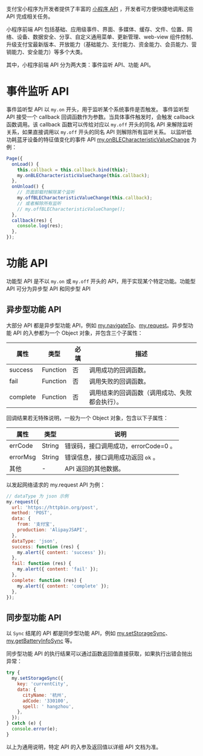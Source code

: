 支付宝小程序为开发者提供了丰富的 [小程序 API](https://opendocs.alipay.com/mini/api) ，开发者可方便快捷地调用这些 API 完成相关任务。

小程序前端 API 包括基础、应用级事件、界面、多媒体、缓存、文件、位置、网络、设备、数据安全、分享、自定义通用菜单、更新管理、web-view 组件控制、升级支付宝最新版本、开放能力（基础能力、支付能力、资金能力、会员能力、营销能力、安全能力）等多个大类。

其中，小程序前端 API 分为两大类：事件监听 API、功能 API。

# 事件监听 API

事件监听型 API 以 `my.on` 开头，用于监听某个系统事件是否触发。 事件监听型 API 接受一个 callback 回调函数作为参数。当具体事件触发时，会触发 callback 函数调用。该 callback 函数可以传给对应以 `my.off` 开头的同名 API 来解除监听关系，如果直接调用以 `my.off` 开头的同名 API 则解除所有监听关系。 以监听低功耗蓝牙设备的特征值变化的事件 API [my.onBLECharacteristicValueChange](https://opendocs.alipay.com/mini/api/cdu501) 为例：

```javascript
Page({
  onLoad() {
    this.callback = this.callback.bind(this);
    my.onBLECharacteristicValueChange(this.callback);
  },
  onUnload() {
    // 页面卸载时解除某个监听
    my.offBLECharacteristicValueChange(this.callback);
    // 或者解除所有监听
    // my.offBLECharacteristicValueChange();
  },
  callback(res) {
    console.log(res);
  },
});
```

# 功能 API

功能型 API 是不以 `my.on` 或 `my.off` 开头的 API，用于实现某个特定功能。功能型 API 可分为异步型 API 和同步型 API

## 异步型功能 API

大部分 API 都是异步型功能 API，例如 [my.navigateTo](https://opendocs.alipay.com/mini/api/zwi8gx)、[my.request](https://opendocs.alipay.com/mini/api/owycmh)。异步型功能 API 的入参都为一个 Object 对象，并包含三个子属性：

| **属性** | **类型** | **必填** | **描述** |
| --- | --- | --- | --- |
| success | Function | 否 | 调用成功的回调函数。 |
| fail | Function | 否 | 调用失败的回调函数。 |
| complete | Function | 否 | 调用结束的回调函数（调用成功、失败都会执行）。 |

回调结果若无特殊说明，一般为一个 Object 对象，包含以下子属性：

| **属性** | **类型** | **说明**                             |
| -------- | -------- | ------------------------------------ |
| errCode  | String   | 错误码，接口调用成功，errorCode=0 。 |
| errorMsg | String   | 错误信息，接口调用成功返回 `ok` 。   |
| 其他     | -        | API 返回的其他数据。                 |

以发起网络请求的 my.request API 为例：

```javascript
// dataType 为 json 示例
my.request({
  url: 'https://httpbin.org/post',
  method: 'POST',
  data: {
    from: '支付宝',
    production: 'AlipayJSAPI',
  },
  dataType: 'json',
  success: function (res) {
    my.alert({ content: 'success' });
  },
  fail: function (res) {
    my.alert({ content: 'fail' });
  },
  complete: function (res) {
    my.alert({ content: 'complete' });
  },
});
```

## 同步型功能 API

以 `Sync` 结尾的 API 都是同步型功能 API，例如 [my.setStorageSync](https://opendocs.alipay.com/mini/api/cog0du)、[my.getBatteryInfoSync](https://opendocs.alipay.com/mini/api/vf7vn3) 等。

同步型功能 API 的执行结果可以通过函数返回值直接获取，如果执行出错会抛出异常：

```javascript
try {
  my.setStorageSync({
    key: 'currentCity',
    data: {
      cityName: '杭州',
      adCode: '330100',
      spell: ' hangzhou',
    },
  });
} catch (e) {
  console.error(e);
}
```

以上为通用说明，特定 API 的入参及返回值以详细 API 文档为准。
